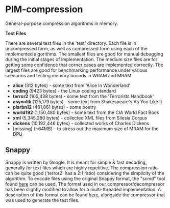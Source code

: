 # PIM-compression
General-purpose compression algorithms in memory.

__Test Files__

There are several test files in the 'test' directory. Each file is in uncompressed form, as well as compressed form using each of the implemented algorithms. The smallest files are good for manual debugging during the initial stages of implementation. The medium size files are for getting some confidence that corner cases are implemented correctly. The largest files are good for benchmarking performance under various scenarios and testing memory bounds in WRAM and MRAM.

* __alice__ (312 bytes) - some text from 'Alice In Wonderland'
* __coding__ (9423 bytes) - the Linux coding standard
* __terror2__ (105,438 bytes) - some text from the 'Terrorists Handbook'
* __asyoulik__ (125,179 bytes) - some text from Shakespeare's As You Like It
* __plarbn12__ (481,861 bytes) - some poetry
* __world192__ (1,150,480 bytes) - some text from the CIA World Fact Book
* __xml__ (5,345,280 bytes) - collected XML files from Silesia Corpus
* __dickens__ (10,192,446 bytes) - collected works of Charles Dickens
* [missing] (~64MB) - to stress out the maximum size of MRAM for the DPU
  
## Snappy
Snappy is written by Google. It is meant for simple & fast decoding, generally for text files which are highly repetitive. The compression ratio can be quite good ('terror2' has a 2:1 ratio) considering the simplicity of the algorithm.
To encode files using the original Snappy format, the "scmd" tool found [here](http://github.com/andikless/snappy-c.git) can be used. The format used in our compressor/decompressor has been slightly modified to allow for a multi-threaded implementation. A description of this format can be found [here](https://github.com/UBC-ECE-Sasha/PIM-compression/tree/master/snappy/host-compress), alongside the compressor that was used to generate the test files.
